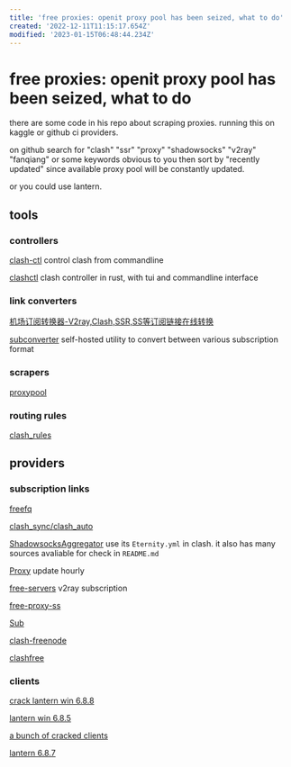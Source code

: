 ```yaml
---
title: 'free proxies: openit proxy pool has been seized, what to do'
created: '2022-12-11T11:15:17.654Z'
modified: '2023-01-15T06:48:44.234Z'
---
```


# free proxies: openit proxy pool has been seized, what to do

there are some code in his repo about scraping proxies. running this on kaggle or github ci providers.

on github search for "clash" "ssr" "proxy" "shadowsocks" "v2ray" "fanqiang" or some keywords obvious to you then sort by "recently updated" since available proxy pool will be constantly updated.

or you could use lantern.

## tools

### controllers

[clash-ctl](https://github.com/Dreamacro/clash-ctl) control clash from commandline

[clashctl](https://github.com/George-Miao/clashctl) clash controller in rust, with tui and commandline interface

### link converters

[机场订阅转换器-V2ray,Clash,SSR,SS等订阅链接在线转换](https://subconverter.speedupvpn.com/)

[subconverter](https://github.com/tindy2013/subconverter) self-hosted utility to convert between various subscription format

### scrapers

[proxypool](https://github.com/yu-steven/proxypool)

### routing rules

[clash_rules](https://github.com/Goojoe/clash_rules)

## providers

### subscription links

[freefq](https://github.com/freefq/free)

[clash_sync/clash_auto](https://github.com/4ooc/clash_sync)

[ShadowsocksAggregator](https://github.com/mahdibland/ShadowsocksAggregator) use its `Eternity.yml` in clash. it also has many sources avaliable for check in `README.md`

[Proxy](https://github.com/tbbatbb/Proxy) update hourly

[free-servers](https://github.com/Pawdroid/Free-servers) v2ray subscription

[free-proxy-ss](https://github.com/learnhard-cn/free_proxy_ss)

[Sub](https://github.com/anaer/Sub)

[clash-freenode](https://github.com/openRunner/clash-freenode)

[clashfree](https://github.com/aiboboxx/clashfree)

### clients

[crack lantern win 6.8.8](https://github.com/YoulianBoshi/lantern-vpn/blob/master/Windows%E7%81%AF_%E6%97%A0%E9%99%90%E6%B5%81%E9%87%8F%E6%9B%B4%E6%96%B0)

[lantern win 6.8.5](https://ylbs.lanzoui.com/i4rlLtxl2hc)

[a bunch of cracked clients](https://ylbs.lanzoui.com/b0066e7mb)

[lantern 6.8.7](https://github.com/getlantern/lantern/releases/tag/6.8.7)
